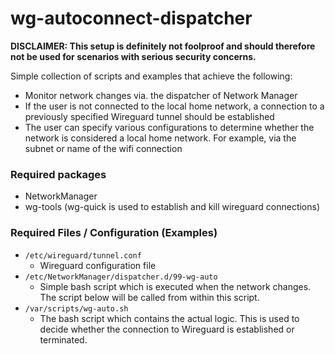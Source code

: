 # wg-autoconnect-dispatcher

**DISCLAIMER: This setup is definitely not foolproof and should therefore not be used for scenarios with serious security concerns.**

Simple collection of scripts and examples that achieve the following:

* Monitor network changes via. the dispatcher of Network Manager
* If the user is not connected to the local home network, a connection to a previously specified Wireguard tunnel should be established
* The user can specify various configurations to determine whether the network is considered a local home network. For example, via the subnet or name of the wifi connection

### Required packages
* NetworkManager
* wg-tools (wg-quick is used to establish and kill wireguard connections)

### Required Files / Configuration (Examples)
* `/etc/wireguard/tunnel.conf`
    * Wireguard configuration file
* `/etc/NetworkManager/dispatcher.d/99-wg-auto`
    * Simple bash script which is executed when the network changes. The script below will be called from within this script.
* `/var/scripts/wg-auto.sh`
    * The bash script which contains the actual logic. This is used to decide whether the connection to Wireguard is established or terminated.

